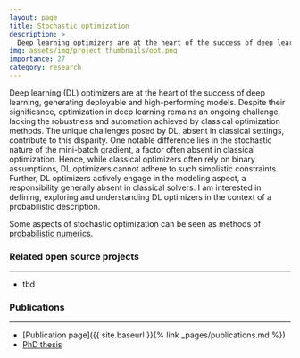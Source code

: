 ```yaml
---
layout: page
title: Stochastic optimization
description: >
  Deep learning optimizers are at the heart of the success of deep learning models. 
img: assets/img/project_thumbnails/opt.png
importance: 27
category: research
---
```



Deep learning (DL) optimizers are at the heart of the success of deep learning, generating deployable and high-performing models.
Despite their significance, optimization in deep learning remains an ongoing challenge, lacking the robustness and 
automation achieved by classical optimization methods. 
The unique challenges posed by DL, absent in classical settings, contribute to this disparity. 
One notable difference lies in the stochastic nature of the mini-batch gradient, a factor often absent in classical optimization. 
Hence, while classical optimizers often rely on binary assumptions, DL optimizers cannot adhere to such simplistic constraints. 
Further, DL optimizers actively engage in the modeling aspect, a responsibility generally absent in classical solvers. 
I am interested in defining, exploring and understanding DL optimizers in the context of a probabilistic description.

Some aspects of stochastic optimization can be seen as methods of
[probabilistic numerics](https://en.wikipedia.org/wiki/Probabilistic_numerics).

### Related open source projects

---

- tbd

### Publications

---
- [Publication page]({{ site.baseurl }}{% link _pages/publications.md %})
- [PhD thesis](https://publikationen.uni-tuebingen.de/xmlui/handle/10900/84726)